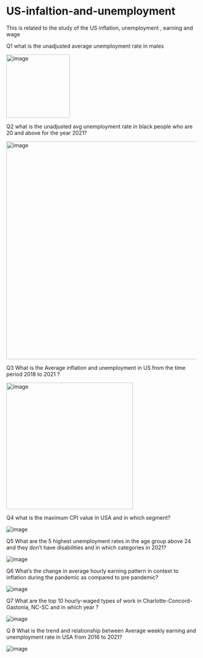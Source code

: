# US-infaltion-and-unemployment
This is related to the study of the US inflation, unemployment , earning and wage

Q1 what is the unadjusted average unemployment rate in males

<img width="168" alt="image" src="https://user-images.githubusercontent.com/100790766/156757271-d80ba54d-b6e7-443a-ad8e-d0e24d60170c.png">

Q2 what is the unadjusted avg unemployment rate in black people who are 20 and above for the year 2021?

<img width="577" alt="image" src="https://user-images.githubusercontent.com/100790766/156757716-a9f8dda4-e414-4491-86cf-4d4471f54f79.png">

Q3 What is the Average inflation and unemployment in US from the time period 2018 to 2021 ?

<img width="335" alt="image" src="https://user-images.githubusercontent.com/100790766/156758039-179cf1dc-f60e-4fa8-b0b0-07263d22a67c.png">

Q4 what is the maximum CPI value in USA and in which segment?

![image](https://user-images.githubusercontent.com/100790766/156758504-5a81f516-f84d-472d-b31c-fa4dee25beec.png)

Q5 What are the 5 highest unemployment rates in the age group above 24 and they don’t have disabilities and in which categories in 2021?

![image](https://user-images.githubusercontent.com/100790766/156871391-2c82f759-39e8-4ef9-97c5-b112ef859860.png)

Q6 What’s the change in average hourly earning pattern in context to inflation during the pandemic as compared to pre pandemic?

![image](https://user-images.githubusercontent.com/100790766/156871549-1d25625f-7fc3-469d-89a2-38d479a71d98.png)

Q7 What are the top 10 hourly-waged types of work in Charlotte-Concord-Gastonia, NC-SC and in which year ?

![image](https://user-images.githubusercontent.com/100790766/156871991-fafe15c2-b998-4a31-81c3-855279af60fc.png)

Q 8 What is the trend and relationship between Average weekly earning and unemployment rate in USA from 2016 to 2021?

![image](https://user-images.githubusercontent.com/100790766/156872169-7583ede4-2898-4070-ac14-3ec2bfc6993b.png)


